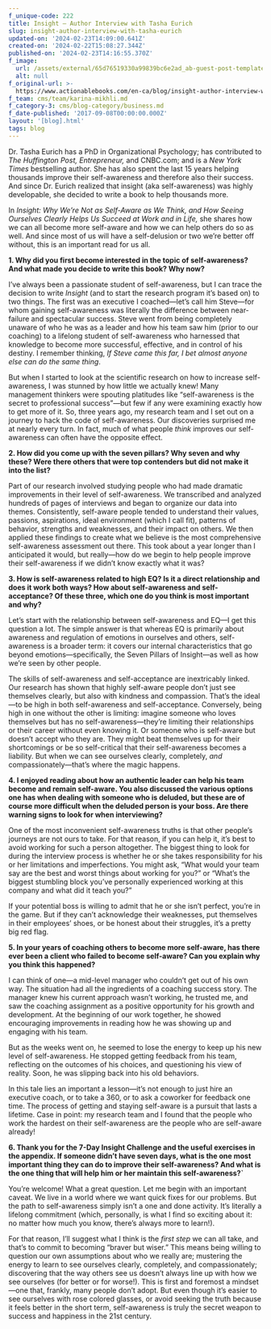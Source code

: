 ```yaml
---
f_unique-code: 222
title: Insight — Author Interview with Tasha Eurich
slug: insight-author-interview-with-tasha-eurich
updated-on: '2024-02-23T14:09:00.641Z'
created-on: '2024-02-22T15:08:27.344Z'
published-on: '2024-02-23T14:16:55.370Z'
f_image:
  url: /assets/external/65d76519330a99839bc6e2ad_ab-guest-post-template_tasha.jpeg
  alt: null
f_original-url: >-
  https://www.actionablebooks.com/en-ca/blog/insight-author-interview-with-tasha-eurich/
f_team: cms/team/karina-mikhli.md
f_category-3: cms/blog-category/business.md
f_date-published: '2017-09-08T00:00:00.000Z'
layout: '[blog].html'
tags: blog
---
```


Dr. Tasha Eurich has a PhD in Organizational Psychology; has contributed to _The Huffington Post, Entrepreneur,_ and CNBC.com; and is a _New York Times_ bestselling author. She has also spent the last 15 years helping thousands improve their self-awareness and therefore also their success. And since Dr. Eurich realized that insight (aka self-awareness) was highly developable, she decided to write a book to help thousands more.

In _Insight: Why We’re Not as Self-Aware as We Think, and How Seeing Ourselves Clearly Helps Us Succeed at Work and in Life,_ she shares how we can all become more self-aware and how we can help others do so as well. And since most of us will have a self-delusion or two we’re better off without, this is an important read for us all.

**1\. Why did you first become interested in the topic of self-awareness? And what made you decide to write this book? Why now?**

I’ve always been a passionate student of self-awareness, but I can trace the decision to write _Insight_ (and to start the research program it’s based on) to two things. The first was an executive I coached—let’s call him Steve—for whom gaining self-awareness was literally the difference between near-failure and spectacular success. Steve went from being completely unaware of who he was as a leader and how his team saw him (prior to our coaching) to a lifelong student of self-awareness who harnessed that knowledge to become more successful, effective, and in control of his destiny. I remember thinking, _If Steve came this far, I bet almost anyone else can do the same thing_.

But when I started to look at the scientific research on how to increase self-awareness, I was stunned by how little we actually knew! Many management thinkers were spouting platitudes like “self-awareness is the secret to professional success”—but few if any were examining exactly how to get more of it. So, three years ago, my research team and I set out on a journey to hack the code of self-awareness. Our discoveries surprised me at nearly every turn. In fact, much of what people _think_ improves our self-awareness can often have the opposite effect.

**2\. How did you come up with the seven pillars? Why seven and why these? Were there others that were top contenders but did not make it into the list?**

Part of our research involved studying people who had made dramatic improvements in their level of self-awareness. We transcribed and analyzed hundreds of pages of interviews and began to organize our data into themes. Consistently, self-aware people tended to understand their values, passions, aspirations, ideal environment (which I call fit), patterns of behavior, strengths and weaknesses, and their impact on others. We then applied these findings to create what we believe is the most comprehensive self-awareness assessment out there. This took about a year longer than I anticipated it would, but really—how do we begin to help people improve their self-awareness if we didn’t know exactly what it was?

**3\. How is self-awareness related to high EQ? Is it a direct relationship and does it work both ways? How about self-awareness and self-acceptance? Of these three, which one do you think is most important and why?**

Let’s start with the relationship between self-awareness and EQ—I get this question a lot. The simple answer is that whereas EQ is primarily about awareness and regulation of emotions in ourselves and others, self-awareness is a broader term: it covers our internal characteristics that go beyond emotions—specifically, the Seven Pillars of Insight—as well as how we’re seen by other people.

The skills of self-awareness and self-acceptance are inextricably linked. Our research has shown that highly self-aware people don’t just see themselves clearly, but also with kindness and compassion. That’s the ideal—to be high in both self-awareness and self-acceptance. Conversely, being high in one without the other is limiting: imagine someone who loves themselves but has no self-awareness—they’re limiting their relationships or their career without even knowing it. Or someone who is self-aware but doesn’t accept who they are. They might beat themselves up for their shortcomings or be so self-critical that their self-awareness becomes a liability. But when we can see ourselves clearly, completely, _and_ compassionately—that’s where the magic happens.

**4\. I enjoyed reading about how an authentic leader can help his team become and remain self-aware. You also discussed the various options one has when dealing with someone who is deluded, but these are of course more difficult when the deluded person is your boss. Are there warning signs to look for when interviewing?**

One of the most inconvenient self-awareness truths is that other people’s journeys are not ours to take. For that reason, if you can help it, it’s best to avoid working for such a person altogether. The biggest thing to look for during the interview process is whether he or she takes responsibility for his or her limitations and imperfections. You might ask, “What would your team say are the best and worst things about working for you?” or “What’s the biggest stumbling block you’ve personally experienced working at this company and what did it teach you?”

If your potential boss is willing to admit that he or she isn’t perfect, you’re in the game. But if they can’t acknowledge their weaknesses, put themselves in their employees’ shoes, or be honest about their struggles, it’s a pretty big red flag.

**5\. In your years of coaching others to become more self-aware, has there ever been a client who failed to become self-aware? Can you explain why you think this happened?**

I can think of one—a mid-level manager who couldn’t get out of his own way. The situation had all the ingredients of a coaching success story. The manager knew his current approach wasn’t working, he trusted me, and saw the coaching assignment as a positive opportunity for his growth and development. At the beginning of our work together, he showed encouraging improvements in reading how he was showing up and engaging with his team.

But as the weeks went on, he seemed to lose the energy to keep up his new level of self-awareness. He stopped getting feedback from his team, reflecting on the outcomes of his choices, and questioning his view of reality. Soon, he was slipping back into his old behaviors.

In this tale lies an important a lesson—it’s not enough to just hire an executive coach, or to take a 360, or to ask a coworker for feedback one time. The process of getting and staying self-aware is a pursuit that lasts a lifetime. Case in point: my research team and I found that the people who work the hardest on their self-awareness are the people who are self-aware already!

**6\. Thank you for the 7-Day Insight Challenge and the useful exercises in the appendix. If someone didn’t have seven days, what is the one most important thing they can do to improve their self-awareness? And what is the one thing that will help him or her maintain this self-awareness?\`**

You’re welcome! What a great question. Let me begin with an important caveat. We live in a world where we want quick fixes for our problems. But the path to self-awareness simply isn’t a one and done activity. It’s literally a lifelong commitment (which, personally, is what I find so exciting about it: no matter how much you know, there’s always more to learn!).

For that reason, I’ll suggest what I think is the _first step_ we can all take, and that’s to commit to becoming “braver but wiser.” This means being willing to question our own assumptions about who we really are; mustering the energy to learn to see ourselves clearly, completely, and compassionately; discovering that the way others see us doesn’t always line up with how we see ourselves (for better or for worse!). This is first and foremost a mindset—one that, frankly, many people don’t adopt. But even though it’s easier to see ourselves with rose colored glasses, or avoid seeking the truth because it feels better in the short term, self-awareness is truly the secret weapon to success and happiness in the 21st century.

